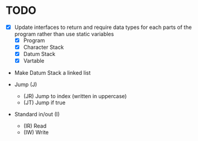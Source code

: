 # TODO

- [x] Update interfaces to return and require data types for each parts of the program rather than use static variables
	- [x] Program
	- [x] Character Stack
	- [x] Datum Stack
	- [x] Vartable

- Make Datum Stack a linked list

- Jump (J)
	- (JR) Jump to index (written in uppercase)
	- (JT) Jump if true

- Standard in/out (I)
	- (IR) Read
	- (IW) Write
